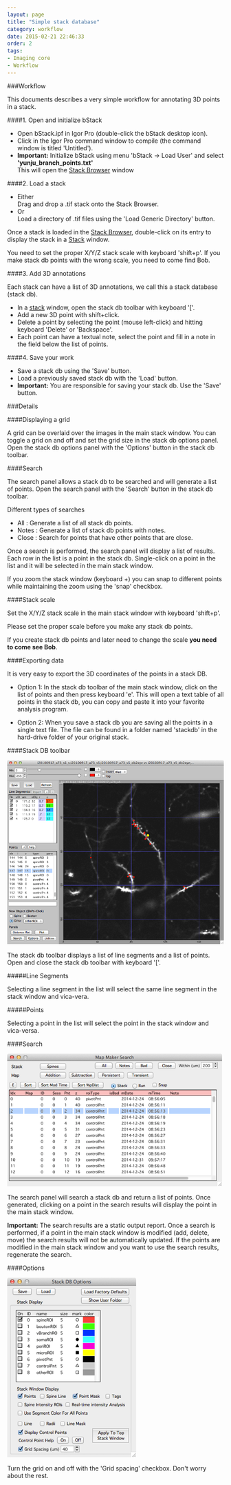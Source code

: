 ```yaml
---
layout: page
title: "Simple stack database"
category: workflow
date: 2015-02-21 22:46:33
order: 2
tags:
- Imaging core
- Workflow
---
```


###Workflow

This documents describes a very simple workflow for annotating 3D points in a stack.

####1. Open and initialize bStack

- Open bStack.ipf in Igor Pro (double-click the bStack desktop icon).
- Click in the Igor Pro command window to compile (the command window is titled 'Untitled').
- <b>Important:</b> Initialize bStack using menu 'bStack -> Load User' and select <b>'yunju_branch_points.txt'</b>  
    This will open the [Stack Browser][2] window

####2. Load a stack
- Either  
    Drag and drop a .tif stack onto the Stack Browser.
- Or  
    Load a directory of .tif files using the 'Load Generic Directory' button.

Once a stack is loaded in the [Stack Browser][2], double-click on its entry to display the stack in a [Stack][1] window.

<p class="important">You need to set the proper X/Y/Z stack scale with keyboard 'shift+p'. If you make stack db points with the wrong scale, you need to come find Bob.</p>


####3. Add 3D annotations

Each stack can have a list of 3D annotations, we call this a stack database (stack db).

- In a [stack][1] window, open the stack db toolbar with keyboard '['.
- Add a new 3D point with shift+click.
- Delete a point by selecting the point (mouse left-click) and hitting keyboard 'Delete' or 'Backspace'.
- Each point can have a textual note, select the point and fill in a note in the field below the list of points.

####4. Save your work

- Save a stack db using the 'Save' button.
- Load a previously saved stack db with the 'Load' button.
- <b>Important:</b> You are responsible for saving your stack db. Use the 'Save' button.

###Details

####Displaying a grid

A grid can be overlaid over the images in the main stack window. You can toggle a grid on and off and set the grid size in the stack db options panel. Open the stack db options panel with the 'Options' button in the stack db toolbar.

####Search

The search panel allows a stack db to be searched and will generate a list of points. Open the search panel with the 'Search' button in the stack db toolbar.

Different types of searches  

- All : Generate a list of all stack db points.
- Notes : Generate a list of stack db points with notes.  
- Close : Search for points that have other points that are close.

Once a search is performed, the search panel will display a list of results. Each row in the list is a point in the stack db. Single-click on a point in the list and it will be selected in the main stack window.

If you zoom the stack window (keyboard +) you can snap to different points while maintaining the zoom using the 'snap' checkbox.

####Stack scale

Set the X/Y/Z stack scale in the main stack window with keyboard 'shift+p'.

Please set the proper scale before you make any stack db points.

If you create stack db points and later need to change the scale <b>you need to come see Bob</b>.

####Exporting data

It is very easy to export the 3D coordinates of the points in a stack DB.

- Option 1: In the stack db toolbar of the main stack window, click on the list of points and then press keyboard 'e'. This will open a text table of all points in the stack db, you can copy and paste it into your favorite analysis program.

- Option 2: When you save a stack db you are saving all the points in a single text file. The file can be found in a folder named 'stackdb' in the hard-drive folder of your original stack.


<div class="page-break"></div>


####Stack DB toolbar

<IMG class="img-float-right" SRC="../images/imagingcore/stack_db.png" WIDTH="600">

The stack db toolbar displays a list of line segments and a list of points. Open and close the stack db toolbar with keyboard '['.
 
#####Line Segments

Selecting a line segment in the list will select the same line segment in the stack window and vica-vera.

#####Points

Selecting a point in the list will select the point in the stack window and vica-versa.


<div class="page-break"> </div>


<div class="print-page-break"></div>

####Search

<IMG class="img-float-right" SRC="../images/imagingcore/stack_db_search.png" WIDTH="500">

The search panel will search a stack db and return a list of points. Once generated, clicking on a point in the search results will display the point in the main stack window.

<B>Important:</b> The search results are a static output report. Once a search is performed, if a point in the main stack window is modified (add, delete, move) the search results will not be automatically updated. If the points are modified in the main stack window and you want to use the search results, regenerate the search.

<div class="page-break"></div>
<div class="print-page-break"></div>

####Options

<IMG class="img-float-right" SRC="../images/imagingcore/stack_db_options.png" WIDTH="300">

Turn the grid on and off with the 'Grid spacing' checkbox. Don't worry about the rest.

[1]: /Vascular-Analysis/stack/
[2]: http://www.robertcudmore.org/maptracker/v2/stack-browser/
